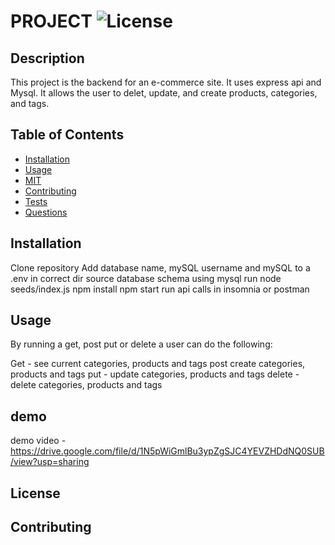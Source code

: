# PROJECT ![License](https://img.shields.io/badge/License-MIT-blue.svg)

## Description
This project is the backend for an e-commerce site. It uses express api and Mysql. It allows the user to delet, update, and create products, categories, and tags. 

## Table of Contents

- [Installation](#installation)
- [Usage](#usage)
- [MIT](#license)
- [Contributing](#contributing)
- [Tests](#tests)
- [Questions](#questions)

## Installation
Clone repository
Add database name, mySQL username and mySQL to a .env in correct dir
source database schema using mysql
run node seeds/index.js
npm install
npm start
run api calls in insomnia or postman

## Usage
By running a get, post put or delete a user can do the following: 

Get - see current categories, products and tags
post create categories, products and tags
put - update categories, products and tags
delete - delete categories, products and tags

## demo 

 demo video - https://drive.google.com/file/d/1N5pWiGmlBu3ypZgSJC4YEVZHDdNQ0SUB/view?usp=sharing

## License



## Contributing

